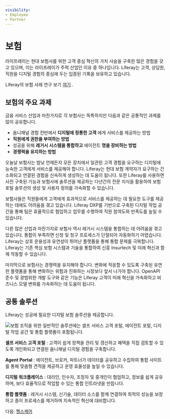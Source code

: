 ```yaml
---
visibility:
- Employee
- Partner
---
```

# 보험

라이프레이는 현대 보험사를 위한 고객 중심 혁신의 가치 사슬을 구축한 많은 경험을 갖고 있으며, 이는 라이프레이가 주력 산업인 이유 중 하나입니다. Liferay는 고객, 상담원, 직원을 디지털 경험의 중심에 두는 입증된 기록을 보유하고 있습니다.

Liferay의 보험 사례 연구 보기 [여기](https://www.liferay.com/resources/case-studies?industries=insurance) .

## 보험의 주요 과제

금융 서비스 산업과 마찬가지로 각 보험사는 독특하지만 다음과 같은 공통적인 과제를 많이 공유합니다.

* 옴니채널 경험 전반에서 **디지털에 정통한 고객** 에게 서비스를 제공하는 방법
* **직원에게 권한을 부여하는 방법**
* 성공을 위해 **레거시 시스템을 통합하고** 에이전트 **명을 장비하는 방법**
* **경쟁력을 유지하는 방법**

오늘날 보험사는 밤낮 언제든지 모든 장치에서 일관된 고객 경험을 요구하는 디지털에 능숙한 고객에게 서비스를 제공해야 합니다. Liferay는 현대 보험 계약자가 요구하는 간소화되고 연결된 경험을 신속하게 생성하는 데 도움이 됩니다. 또한 Liferay를 사용하면 사전 구축된 기능과 보험사에 솔루션을 제공하는 다년간의 전문 지식을 활용하여 보험 포털 솔루션의 생성 및 사용자 정의를 가속화할 수 있습니다.

보험사들은 직원들에게 고객에게 효과적으로 서비스를 제공하는 데 필요한 도구를 제공하는 데에도 어려움을 겪고 있습니다. Liferay DXP를 기반으로 구축된 디지털 작업 공간을 통해 팀은 효율적으로 협업하고 업무를 수행하여 직원 참여도와 만족도를 높일 수 있습니다.

다른 많은 산업과 마찬가지로 보험사 역시 레거시 시스템을 통합하는 데 어려움을 겪고 있습니다. 통합이 부족하면 신청 및 청구 프로세스가 단절되어 자동화하기 어렵습니다. Liferay는 상호 운용성과 유연성이 뛰어난 플랫폼을 통해 통합 문제를 극복합니다. Liferay는 기존 핵심 보험 시스템과 기술을 통합하여 신흥 Insurtech 및 미래 혁신과 함께 작동할 수 있습니다.

마지막으로 보험사는 경쟁력을 유지해야 합니다. 변화에 적응할 수 있도록 구축된 유연한 플랫폼을 통해 변화하는 위험과 진화하는 시장보다 앞서 나가야 합니다. OpenAPI 준수 및 광범위한 개발 도구와 같은 기능은 Liferay 고객이 미래 혁신을 가속화하고 비즈니스 모델 변화를 가속화하는 데 도움이 됩니다.

## 공통 솔루션

Liferay는 성공에 필요한 디지털 보험 솔루션을 제공합니다.

![보험 조직을 위한 일반적인 솔루션에는 셀프 서비스 고객 포털, 에이전트 포털, 디지털 작업 공간 및 통합 플랫폼이 포함됩니다.](./insurance/images/01.png)

**셀프 서비스 고객 포털** : 고객이 쉽게 정책을 관리 및 갱신하고 혜택을 직접 검토할 수 있도록 개인화되고 연결된 옴니채널 디지털 경험을 구축합니다.

**Agent Portal** : 에이전트, 브로커, 파트너가 데이터를 공유하고 수집하여 통합 사이트를 통해 맞춤형 견적을 제공하고 운영 효율성을 높일 수 있습니다.

**디지털 워크플레이스** : 대리인, 인수자, 조정자 및 중개인이 협업하고, 정보를 쉽게 공유하며, 보다 효율적으로 작업할 수 있는 통합 인트라넷을 만듭니다.

**통합 플랫폼** : 레거시 시스템, 신기술, 데이터 소스를 함께 연결하여 최적의 성능을 보장하고 종이 프로세스를 제거하며 지속적인 혁신에 대비합니다.

다음: [헬스케어](./healthcare.md)
